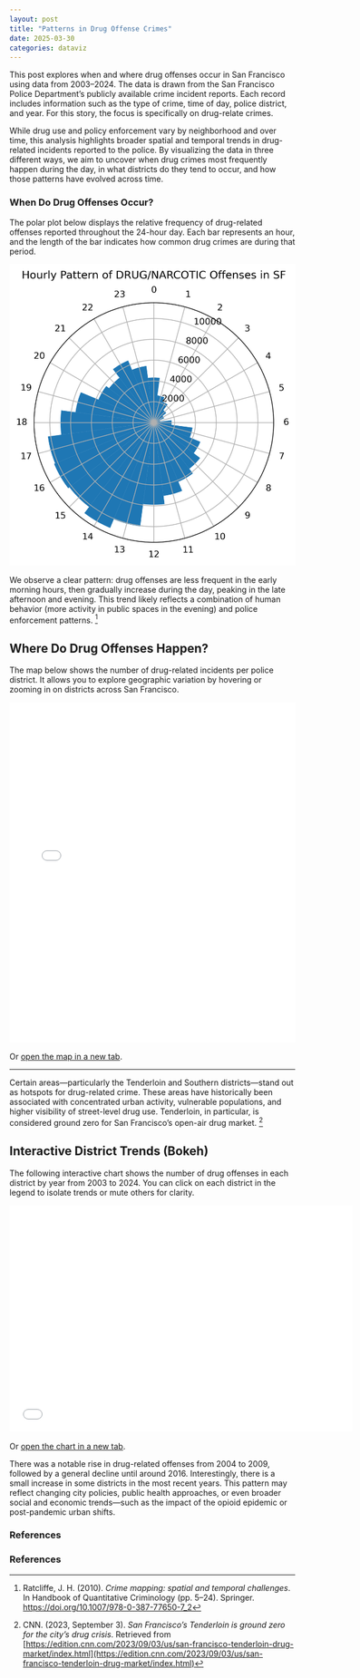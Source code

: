 ```yaml
---
layout: post
title: "Patterns in Drug Offense Crimes"
date: 2025-03-30
categories: dataviz
---
```



This post explores when and where drug offenses occur in San Francisco using data from 2003–2024. The data is drawn from the San Francisco Police Department’s publicly available crime incident reports. Each record includes information such as the type of crime, time of day, police district, and year. For this story, the focus is specifically on drug-relate crimes.

While drug use and policy enforcement vary by neighborhood and over time, this analysis highlights broader spatial and temporal trends in drug-related incidents reported to the police. By visualizing the data in three different ways, we aim to uncover when drug crimes most frequently happen during the day, in what districts do they tend to occur, and how those patterns have evolved across time.

<!-- Visualization and content will go here -->

### When Do Drug Offenses Occur?

The polar plot below displays the relative frequency of drug-related offenses reported throughout the 24-hour day. Each bar represents an hour, and the length of the bar indicates how common drug crimes are during that period.

![Polar Plot of Drug Offenses](/assets/img/drug_hourly_polar.png)

We observe a clear pattern: drug offenses are less frequent in the early morning hours, then gradually increase during the day, peaking in the late afternoon and evening. This trend likely reflects a combination of human behavior (more activity in public spaces in the evening) and police enforcement patterns. [^1]

## Where Do Drug Offenses Happen?


The map below shows the number of drug-related incidents per police district. It allows you to explore geographic variation by hovering or zooming in on districts across San Francisco.

<iframe src="/assets/drug_map.html" width="100%" height="600" frameborder="0"></iframe>

Or [open the map in a new tab](/assets/drug_map.html).

---
Certain areas—particularly the Tenderloin and Southern districts—stand out as hotspots for drug-related crime. These areas have historically been associated with concentrated urban activity, vulnerable populations, and higher visibility of street-level drug use. Tenderloin, in particular, is considered ground zero for San Francisco’s open-air drug market. [^2]


## Interactive District Trends (Bokeh)


The following interactive chart shows the number of drug offenses in each district by year from 2003 to 2024. You can click on each district in the legend to isolate trends or mute others for clarity.

<iframe src="/assets/drug_trends_bars.html" width="120%" height="400" frameborder="0"></iframe>

Or [open the chart in a new tab](/assets/drug_trends_bars.html).

There was a notable rise in drug-related offenses from 2004 to 2009, followed by a general decline until around 2016. Interestingly, there is a small increase in some districts in the most recent years. This pattern may reflect changing city policies, public health approaches, or even broader social and economic trends—such as the impact of the opioid epidemic or post-pandemic urban shifts.

### References

### References

[^1]: Ratcliffe, J. H. (2010). *Crime mapping: spatial and temporal challenges*. In Handbook of Quantitative Criminology (pp. 5–24). Springer. https://doi.org/10.1007/978-0-387-77650-7_2

[^2]: CNN. (2023, September 3). *San Francisco’s Tenderloin is ground zero for the city’s drug crisis*. Retrieved from [https://edition.cnn.com/2023/09/03/us/san-francisco-tenderloin-drug-market/index.html](https://edition.cnn.com/2023/09/03/us/san-francisco-tenderloin-drug-market/index.html)